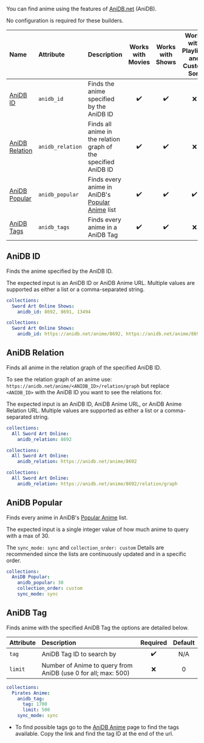 You can find anime using the features of [AniDB.net](https://anidb.net/) (AniDB).

No configuration is required for these builders.

| Name | Attribute | Description | Works with Movies | Works with Shows | Works with Playlists and Custom Sort |
| :--- | :--- | :--- | :---: | :---: | :---: |
| [AniDB ID](#anidb-id) | `anidb_id` | Finds the anime specified by the AniDB ID | :heavy_check_mark: | :heavy_check_mark: | :x: |
| [AniDB Relation](#anidb-relation) | `anidb_relation` | Finds all anime in the relation graph of the specified AniDB ID | :heavy_check_mark: | :heavy_check_mark: | :x: |
| [AniDB Popular](#anidb-popular) | `anidb_popular` | Finds every anime in AniDB's [Popular Anime](https://anidb.net/latest/anime/popular/?h=1) list | :heavy_check_mark: | :heavy_check_mark: | :heavy_check_mark: |
| [AniDB Tags](#anidb-tags) | `anidb_tags` | Finds every anime in a AniDB Tag | :heavy_check_mark: | :heavy_check_mark: | :x: |

## AniDB ID
Finds the anime specified by the AniDB ID.

The expected input is an AniDB ID or AniDB Anime URL. Multiple values are supported as either a list or a comma-separated string.

```yaml
collections:
  Sword Art Online Shows:
    anidb_id: 8692, 8691, 13494
```
```yaml
collections:
  Sword Art Online Shows:
    anidb_id: https://anidb.net/anime/8692, https://anidb.net/anime/8691, https://anidb.net/anime/13494
```

## AniDB Relation
Finds all anime in the relation graph of the specified AniDB ID.

To see the relation graph of an anime use: `https://anidb.net/anime/<ANIDB_ID>/relation/graph` but replace `<ANIDB_ID>` with the AniDB ID you want to see the relations for.

The expected input is an AniDB ID, AniDB Anime URL, or AniDB Anime Relation URL. Multiple values are supported as either a list or a comma-separated string.

```yaml
collections:
  All Sword Art Online:
    anidb_relation: 8692
```
```yaml
collections:
  All Sword Art Online:
    anidb_relation: https://anidb.net/anime/8692
```
```yaml
collections:
  All Sword Art Online:
    anidb_relation: https://anidb.net/anime/8692/relation/graph
```

## AniDB Popular
Finds every anime in AniDB's [Popular Anime](https://anidb.net/latest/anime/popular/?h=1) list.

The expected input is a single integer value of how much anime to query with a max of 30.

The `sync_mode: sync` and `collection_order: custom` Details are recommended since the lists are continuously updated and in a specific order. 

```yaml
collections:
  AniDB Popular:
    anidb_popular: 30
    collection_order: custom
    sync_mode: sync
```

## AniDB Tag
Finds anime with the specified AniDB Tag the options are detailed below. 

| Attribute | Description | Required | Default |
| :--- | :--- | :---: | :---: |
| `tag` | AniDB Tag ID to search by | :heavy_check_mark: | N/A |
| `limit` | Number of Anime to query from AniDB (use 0 for all; max: 500) | :x: | 0 |

```yaml
collections:
  Pirates Anime:
    anidb_tag:
      tag: 1700
      limit: 500
    sync_mode: sync
```

* To find possible tags go to the [AniDB Anime](https://anidb.net/tag) page to find the tags available. Copy the link and find the tag ID at the end of the url.
